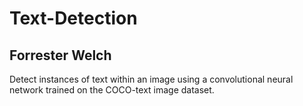 # Text-Detection
## Forrester Welch
Detect instances of text within an image using a convolutional neural network trained on the COCO-text image dataset.

